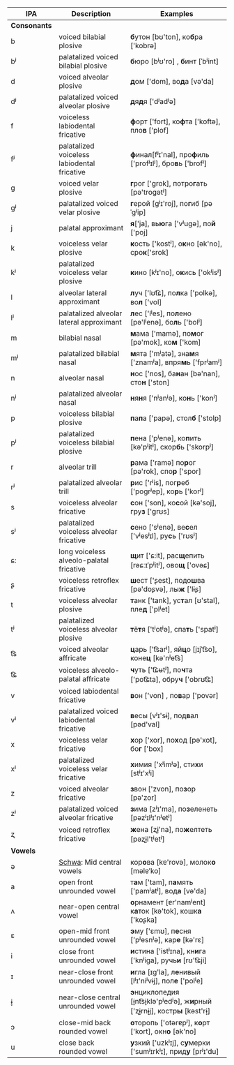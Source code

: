 | IPA | Description | Examples |
--------------|-------------------------------------------------------------------------------------------------------|--------------------------------------------
**Consonants** |                                                                                                       |
b | voiced bilabial plosive | **б**утон [bʊ'ton], ко**б**ра ['kobrə]
bʲ | palatalized voiced bilabial plosive | **б**юро [bʲʊ'ro] , **б**инт [ˈbʲint]
d | voiced alveolar plosive | **д**ом ['dom], во**д**а [və'da]
dʲ | palatalized voiced alveolar plosive | **д**я**д**я ['dʲadʲə]
f | voiceless labiodental fricative | **ф**орт ['fort], ко**ф**та ['koftə], пло**в** ['plof]
fʲ | palatalized voiceless labiodental fricative | **ф**инал[fʲɪ'nal], про**ф**иль ['profʲɪlʲ], бро**в**ь ['brofʲ]
g | voiced velar plosive | **г**рог ['grok], потро**г**ать [pə'trogətʲ]
ɡʲ | palatalized voiced velar plosive | **г**ерой [ɡʲɪ'roj], по**г**иб [pəˈgʲip]
j | palatal approximant | **я**['ja], вь**ю**га ['vʲugə], по**й** ['poj]
k | voiceless velar plosive | **к**ость ['kostʲ], о**к**но [ək'no], сро**к**['srok]
kʲ | palatalized voiceless velar plosive | **к**ино [kʲɪ'no], о**к**ись ['okʲisʲ]
l | alveolar lateral approximant | **л**уч ['lʊt͡ɕ], по**л**ка ['polkə], во**л** ['vol]
lʲ | palatalized alveolar lateral approximant | **л**ес ['lʲes], по**л**ено [pə'lʲenə], бо**л**ь ['bolʲ]
m | bilabial nasal | **м**ама ['mamə], по**м**ог [pə'mok], ко**м** ['kom]
mʲ | palatalized bilabial nasal | **м**ята ['mʲatə], зна**м**я ['znamʲa], впря**м**ь ['fprʲamʲ]
n | alveolar nasal | **н**оc ['nos], ба**н**ан [bə'nan], сто**н** ['ston]
nʲ | palatalized alveolar nasal | **н**я**н**я ['nʲanʲə], ко**н**ь ['konʲ]
p | voiceless bilabial plosive | **п**а**п**а ['papə], стол**б** ['stolp]
pʲ | palatalized voiceless bilabial plosive | **п**ена ['pʲenə], ко**п**ить [kə'pʲitʲ], скор**б**ь ['skorpʲ]
r | alveolar trill | **р**ама ['ramə] по**р**ог [pə'rok], спо**р** ['spor]
rʲ | palatalized alveolar trill | **р**ис ['rʲis], пог**р**еб ['pogrʲep], ко**р**ь ['korʲ]
s | voiceless alveolar fricative | **с**он ['son], ко**с**ой [kə'soj], гру**з** ['grʊs]
sʲ | palatalized voiceless alveolar fricative | **с**ено ['sʲenə], ве**с**ел ['vʲesʲɪl], ру**с**ь ['rʊsʲ]
ɕ: | long voiceless alveolo-palatal fricative | **щ**ит ['ɕ:it], рас**щ**епить [rəɕːɪˈpʲitʲ], ово**щ** ['ovəɕ]
ʂ | voiceless retroflex fricative | **ш**ест ['ʂest], подо**ш**ва [pə'doʂvə], лы**ж** ['lɨʂ]
t | voiceless alveolar plosive | **т**анк ['tank], ус**т**ал [ʊ'stal], пле**д** ['plʲet]
tʲ | palatalized voiceless alveolar plosive | **т**ё**т**я ['tʲotʲə], спа**т**ь ['spatʲ]
t͡s | voiced alveolar affricate | **ц**арь ['t͡sarʲ], яй**ц**о [jɪjˈt͡so], коне**ц** [kə'nʲet͡s]
t͡ɕ | voiceless alveolo-palatal affricate | **ч**уть ['t͡ɕʉtʲ], по**ч**та ['pot͡ɕta], обру**ч** ['obrʊt͡ɕ]
v | voiced labiodental fricative | **в**он ['von] , по**в**ар ['povər]
vʲ | palatalized voiced labiodental fricative | **в**есы [vʲɪ'sɨ], под**в**ал [pəd'val]
x | voiceless velar fricative | **х**ор ['xor], по**х**од [pə'xot], бо**г** ['box]
xʲ | palatalized voiceless velar fricative | **х**имия ['xʲimʲə], сти**х**и [stʲɪ'xʲi]
z | voiced alveolar fricative | **з**вон ['zvon], по**з**ор [pə'zor] |
zʲ | palatalized voiced alveolar fricative | **з**има [zʲɪ'ma], по**з**еленеть [pəzʲɪlʲɪ'nʲetʲ]
ʐ | voiced retroflex fricative | **ж**ена [ʐɨ̞'na], по**ж**елтеть [pəʐɨ̞l'tʲetʲ]
**Vowels** |                                                                                                       |
ə | [Schwa](https://en.wikipedia.org/wiki/Schwa): Mid central vowels | кор**о**ва [kɐ'rovə], молок**о** [məlɐ′ko]
a | open front unrounded vowel | т**а**м ['tam], п**а**мять ['pamʲatʲ], вод**а** [və'da]
ʌ | near-open central vowel | **о**рнамент [ɐr'namʲent] к**а**ток [kə'tok], кошк**а** ['koʂka]
ɛ | open-mid front unrounded vowel | **э**му ['ɛmʊ], п**е**сня ['pʲesnʲə], кар**е** [kə'rɛ]
i | close front unrounded vowel | **и**стина ['istʲɪna], кн**и**га ['knʲiga], ручь**и** [rʊ't͡ɕji]
ɪ | near-close front unrounded vowel | **и**гла [ɪg'la], л**е**нивый [lʲɪ'niʲvɨj], пол**е** ['polʲe]
ɨ̞ | near-close central unrounded vowel | **э**нциклопедия [ɨ̞nt͡sɨ̞klə'pʲedʲə], ж**и**рный ['ʐɨ̞rnɨ̞j], костр**ы** [kəst'rɨ̞]
ɔ | close-mid back rounded vowel | **о**торопь ['otərɐpʲ], к**о**рт ['kort], окн**о** [ək'no]
u | close back rounded vowel | **у**зкий ['uzkʲɪj], с**у**мерки ['sumʲɪrkʲɪ], прид**у** [prʲɪ'du]
